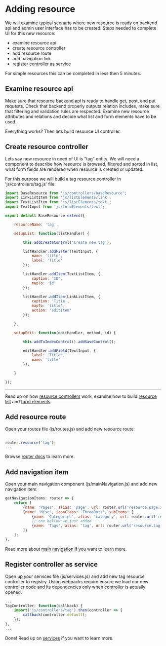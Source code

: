 # Adding resource
We will examine typical scenario where new resource is ready on backend api and admin user interface has to be created.
Steps needed to complete UI for this new resource:
- examine resource api
- create resource controller
- add resource route
- add navigation link
- register controller as service

For simple resources this can be completed in less then 5 minutes.

## Examine resource api
Make sure that resource backend api is ready to handle get, post, and put requests.
Check that backend properly outputs relation includes, make sure that filtering and validation rules are respected.
Examine new resource attributes and relations and decide what list and form elements have to be used.

Everything works? Then lets build resource UI controller.

## Create resource controller
Lets say new resource in need of UI is "tag" entity.
We will need a component to describe how resource is browsed, filtered and sorted in list, what form fields are rendered when resource is created or updated.

For this purpose we will build a tag resource controller in 'js/controllers/tag.js' file:

```js
import BaseResource from 'js/controllers/baseResource';
import LinkListItem from 'js/listElements/link';
import TextListItem from 'js/listElements/text';
import TextInput from 'js/formElements/text';

export default BaseResource.extend({

    resourceName: 'tag',

    setupList: function(listHandler) {

        this.addCreateControl('Create new tag');

        listHandler.addFilter(TextInput, {
            name: 'title',
            label: 'Title'
        });

        listHandler.addItem(TextListItem, {
            caption: 'ID',
            mapTo: 'id'
        });

        listHandler.addItem(LinkListItem, {
            caption: 'Title',
            mapTo: 'title',
            action: 'editItem'
        });

    },

    setupEdit: function(editHandler, method, id) {

        this.addToIndexControl().addSaveControl();

        editHandler.addField(TextInput, {
            label: 'Title',
            name: 'title'
        });

    }

});
```
---

Read up on how [resource controllers](core-concepts-and-api#resource-controller) work, examine how to build [resource list](list-elements) and [form elements](form-elements).

## Add resource route
Open your routes file (js/routes.js) and add new resource route:
```js
...
router.resource('tag');
...
```
Browse [router docs](core-concepts-and-api#router) to learn more.


## Add navigation item
Open your main navigation component (js/mainNavigation.js) and add new navigation item:
```js
getNavigationItems: router => {
    return [
        {name: 'Pages', alias: 'page', url: router.url('resource.page.index'), iconClass: 'Home'},
        {name: 'Misc', iconClass: 'ThreeDots', subItems: [
            {name: 'Categories', alias: 'category', url: router.url('resource.category.index')},
            // one bellow we just added
            {name: 'Tags', alias: 'tag', url: router.url('resource.tag.index')}
        ]}
    ];
},
```
Read more about [main navigation](core-concepts-and-api#navigation) if you want to learn more.

## Register controller as service
Open up your services file (js/services.js) and add new tag resource controller to registry.
Using webpacks require.ensure we load our new controller code and its dependencies only when controller is actually opened.
```js
...
TagController: function(callback) {
    import('js/controllers/tag').then(controller => {
        callback(controller.default);
    });
},
...
```
Done! Read up on [services](core-concepts-and-api#services) if you want to learn more.